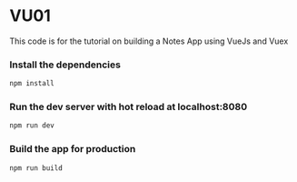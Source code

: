 # VU01

This code is for the tutorial on building a Notes App using VueJs and Vuex

### Install the dependencies

```bash
npm install
```

### Run the dev server with hot reload at localhost:8080

```bash
npm run dev
```

### Build the app for production

```bash
npm run build
```
